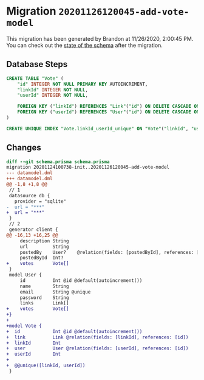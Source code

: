 # Migration `20201126120045-add-vote-model`

This migration has been generated by Brandon at 11/26/2020, 2:00:45 PM.
You can check out the [state of the schema](./schema.prisma) after the migration.

## Database Steps

```sql
CREATE TABLE "Vote" (
    "id" INTEGER NOT NULL PRIMARY KEY AUTOINCREMENT,
    "linkId" INTEGER NOT NULL,
    "userId" INTEGER NOT NULL,

    FOREIGN KEY ("linkId") REFERENCES "Link"("id") ON DELETE CASCADE ON UPDATE CASCADE,
    FOREIGN KEY ("userId") REFERENCES "User"("id") ON DELETE CASCADE ON UPDATE CASCADE
)

CREATE UNIQUE INDEX "Vote.linkId_userId_unique" ON "Vote"("linkId", "userId")
```

## Changes

```diff
diff --git schema.prisma schema.prisma
migration 20201124100738-init..20201126120045-add-vote-model
--- datamodel.dml
+++ datamodel.dml
@@ -1,8 +1,8 @@
 // 1
 datasource db {
   provider = "sqlite" 
-  url = "***"
+  url = "***"
 }
 // 2
 generator client {
@@ -16,13 +16,25 @@
     description String
     url         String
     postedBy    User?    @relation(fields: [postedById], references: [id])
     postedById  Int?
+    votes       Vote[]
 }
 model User {
     id          Int @id @default(autoincrement())
     name        String
     email       String @unique
     password    String
     links       Link[]
+    votes       Vote[]
+}
+
+model Vote {
+  id            Int @id @default(autoincrement())
+  link          Link @relation(fields: [linkId], references: [id])
+  linkId        Int
+  user          User @relation(fields: [userId], references: [id])
+  userId        Int
+
+  @@unique([linkId, userId])
 }
```


